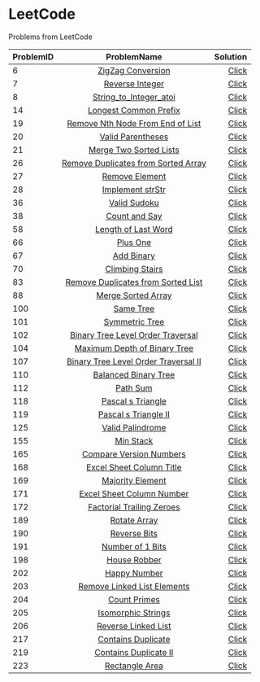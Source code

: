 # LeetCode
Problems from LeetCode

|ProblemID|ProblemName|Solution|
|:------|:--------------:|---------:|
|6|[ZigZag Conversion](https://leetcode.com/problems/ZigZag-Conversion/)|[Click](/1006-ZigZag-Conversion)|
|7|[Reverse Integer](https://leetcode.com/problems/Reverse-Integer/)|[Click](/1007-Reverse-Integer)|
|8|[String_to_Integer_atoi](https://leetcode.com/problems/String_to_Integer_atoi/)|[Click](/1008-String_to_Integer_atoi)|
|14|[Longest Common Prefix](https://leetcode.com/problems/Longest-Common-Prefix/)|[Click](/1014-Longest-Common-Prefix)|
|19|[Remove Nth Node From End of List](https://leetcode.com/problems/Remove-Nth-Node-From-End-of-List/)|[Click](/1019-Remove-Nth-Node-From-End-of-List)|
|20|[Valid Parentheses](https://leetcode.com/problems/Valid-Parentheses/)|[Click](/1020-Valid-Parentheses)|
|21|[Merge Two Sorted Lists](https://leetcode.com/problems/Merge-Two-Sorted-Lists/)|[Click](/1021-Merge-Two-Sorted-Lists)|
|26|[Remove Duplicates from Sorted Array](https://leetcode.com/problems/Remove-Duplicates-from-Sorted-Array/)|[Click](/1026-Remove-Duplicates-from-Sorted-Array)|
|27|[Remove Element](https://leetcode.com/problems/Remove-Element/)|[Click](/1027-Remove-Element)|
|28|[Implement strStr](https://leetcode.com/problems/Implement-strStr/)|[Click](/1028-Implement-strStr)|
|36|[Valid Sudoku](https://leetcode.com/problems/Valid-Sudoku/)|[Click](/1036-Valid-Sudoku)|
|38|[Count and Say](https://leetcode.com/problems/Count-and-Say/)|[Click](/1038-Count-and-Say)|
|58|[Length of Last Word](https://leetcode.com/problems/Length-of-Last-Word/)|[Click](/1058-Length-of-Last-Word)|
|66|[Plus One](https://leetcode.com/problems/Plus-One/)|[Click](/1066-Plus-One)|
|67|[Add Binary](https://leetcode.com/problems/Add-Binary/)|[Click](/1067-Add-Binary)|
|70|[Climbing Stairs](https://leetcode.com/problems/Climbing-Stairs/)|[Click](/1070-Climbing-Stairs)|
|83|[Remove Duplicates from Sorted List](https://leetcode.com/problems/Remove-Duplicates-from-Sorted-List/)|[Click](/1083-Remove-Duplicates-from-Sorted-List)|
|88|[Merge Sorted Array](https://leetcode.com/problems/Merge-Sorted-Array/)|[Click](/1088-Merge-Sorted-Array)|
|100|[Same Tree](https://leetcode.com/problems/Same-Tree/)|[Click](/1100-Same-Tree)|
|101|[Symmetric Tree](https://leetcode.com/problems/Symmetric-Tree/)|[Click](/1101-Symmetric-Tree)|
|102|[Binary Tree Level Order Traversal](https://leetcode.com/problems/Binary-Tree-Level-Order-Traversal/)|[Click](/1102-Binary-Tree-Level-Order-Traversal)|
|104|[Maximum Depth of Binary Tree](https://leetcode.com/problems/Maximum-Depth-of-Binary-Tree/)|[Click](/1104-Maximum-Depth-of-Binary-Tree)|
|107|[Binary Tree Level Order Traversal II](https://leetcode.com/problems/Binary-Tree-Level-Order-Traversal-II/)|[Click](/1107-Binary-Tree-Level-Order-Traversal-II)|
|110|[Balanced Binary Tree](https://leetcode.com/problems/Balanced-Binary-Tree/)|[Click](/1110-Balanced-Binary-Tree)|
|112|[Path Sum](https://leetcode.com/problems/Path-Sum/)|[Click](/1112-Path-Sum)|
|118|[Pascal s Triangle](https://leetcode.com/problems/Pascal-s-Triangle/)|[Click](/1118-Pascal-s-Triangle)|
|119|[Pascal s Triangle II](https://leetcode.com/problems/Pascal-s-Triangle-II/)|[Click](/1119-Pascal-s-Triangle-II)|
|125|[Valid Palindrome](https://leetcode.com/problems/Valid-Palindrome/)|[Click](/1125-Valid-Palindrome)|
|155|[Min Stack](https://leetcode.com/problems/Min-Stack/)|[Click](/1155-Min-Stack)|
|165|[Compare Version Numbers](https://leetcode.com/problems/Compare-Version-Numbers/)|[Click](/1165-Compare-Version-Numbers)|
|168|[Excel Sheet Column Title](https://leetcode.com/problems/Excel-Sheet-Column-Title/)|[Click](/1168-Excel-Sheet-Column-Title)|
|169|[Majority Element](https://leetcode.com/problems/Majority-Element/)|[Click](/1169-Majority-Element)|
|171|[Excel Sheet Column Number](https://leetcode.com/problems/Excel-Sheet-Column-Number/)|[Click](/1171-Excel-Sheet-Column-Number)|
|172|[Factorial Trailing Zeroes](https://leetcode.com/problems/Factorial-Trailing-Zeroes/)|[Click](/1172-Factorial-Trailing-Zeroes)|
|189|[Rotate Array](https://leetcode.com/problems/Rotate-Array/)|[Click](/1189-Rotate-Array)|
|190|[Reverse Bits](https://leetcode.com/problems/Reverse-Bits/)|[Click](/1190-Reverse-Bits)|
|191|[Number of 1 Bits](https://leetcode.com/problems/Number-of-1-Bits/)|[Click](/1191-Number-of-1-Bits)|
|198|[House Robber](https://leetcode.com/problems/House-Robber/)|[Click](/1198-House-Robber)|
|202|[Happy Number](https://leetcode.com/problems/Happy-Number/)|[Click](/1202-Happy-Number)|
|203|[Remove Linked List Elements](https://leetcode.com/problems/Remove-Linked-List-Elements/)|[Click](/1203-Remove-Linked-List-Elements)|
|204|[Count Primes](https://leetcode.com/problems/Count-Primes/)|[Click](/1204-Count-Primes)|
|205|[Isomorphic Strings](https://leetcode.com/problems/Isomorphic-Strings/)|[Click](/1205-Isomorphic-Strings)|
|206|[Reverse Linked List](https://leetcode.com/problems/Reverse-Linked-List/)|[Click](/1206-Reverse-Linked-List)|
|217|[Contains Duplicate](https://leetcode.com/problems/Contains-Duplicate/)|[Click](/1217-Contains-Duplicate)|
|219|[Contains Duplicate II](https://leetcode.com/problems/Contains-Duplicate-II/)|[Click](/1219-Contains-Duplicate-II)|
|223|[Rectangle Area](https://leetcode.com/problems/Rectangle-Area/)|[Click](/1223-Rectangle-Area)|